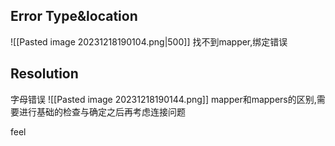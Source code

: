 ## Error Type&location

![[Pasted image 20231218190104.png|500]]
找不到mapper,绑定错误
## Resolution
字母错误
![[Pasted image 20231218190144.png]]
mapper和mappers的区别,需要进行基础的检查与确定之后再考虑连接问题


feel